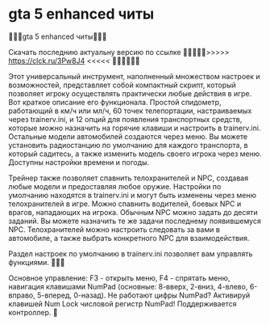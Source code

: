 # gta 5 enhanced читы
🧨🧨🧨gta 5 enhanced читы🧨🧨🧨

Скачать последнию актуальну версию по ссылке 🧡🧡🧡🧡🧡>>>>> https://clck.ru/3Pw8J4 <<<<< 🧡🧡🧡🧡🧡🧡

Этот универсальный инструмент, наполненный множеством настроек и возможностей, представляет собой компактный скрипт, который позволяет игроку осуществлять практически любые действия в игре. Вот краткое описание его функционала.
Простой спидометр, работающий в км/ч или мл/ч, 60 точек телепортации, настраиваемых через trainerv.ini, и 12 опций для появления транспортных средств, которые можно назначить на горячие клавиши и настроить в trainerv.ini. Остальные модели автомобилей создаются через меню. Вы можете установить радиостанцию по умолчанию для каждого транспорта, в который садитесь, а также изменить модель своего игрока через меню. Доступны настройки времени и погоды.

Трейнер также позволяет спавнить телохранителей и NPC, создавая любые модели и предоставляя любое оружие. Настройки по умолчанию находятся в trainerv.ini и могут быть изменены через меню телохранителей в игре. Можно спавнить водителей, боевых NPC и врагов, нападающих на игрока. Обычным NPC можно задать до десяти заданий. Вы можете назначить те же задачи последнему появившемуся NPC. Телохранителей можно настроить следовать за вами в автомобиле, а также выбрать конкретного NPC для взаимодействия.

Раздел настроек по умолчанию в trainerv.ini позволяет вам управлять функциями. 🎃🎃🎃

Основное управление: F3 - открыть меню, F4 - спрятать меню, навигация клавишами NumPad (основные: 8-вверх, 2-вниз, 4-влево, 6-вправо, 5-вперед, 0-назад). Не работают цифры NumPad? Активируй клавишей Num Lock числовой регистр NumPad! Поддерживается контроллер. 🥽
